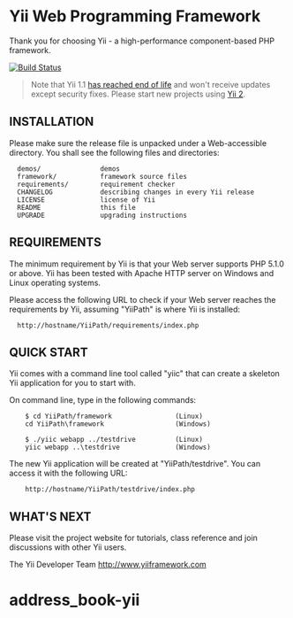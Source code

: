 Yii Web Programming Framework
=============================

Thank you for choosing Yii - a high-performance component-based PHP framework.

[![Build Status](https://secure.travis-ci.org/yiisoft/yii.png)](http://travis-ci.org/yiisoft/yii)

> Note that Yii 1.1 [has reached end of life](http://www.yiiframework.com/news/90/update-on-yii-1-1-support-and-end-of-life/)
  and won't receive updates except security fixes. Please start new projects using [Yii 2](https://github.com/yiisoft/yii2).

INSTALLATION
------------

Please make sure the release file is unpacked under a Web-accessible
directory. You shall see the following files and directories:

      demos/               demos
      framework/           framework source files
      requirements/        requirement checker
      CHANGELOG            describing changes in every Yii release
      LICENSE              license of Yii
      README               this file
      UPGRADE              upgrading instructions


REQUIREMENTS
------------

The minimum requirement by Yii is that your Web server supports
PHP 5.1.0 or above. Yii has been tested with Apache HTTP server
on Windows and Linux operating systems.

Please access the following URL to check if your Web server reaches
the requirements by Yii, assuming "YiiPath" is where Yii is installed:

      http://hostname/YiiPath/requirements/index.php


QUICK START
-----------

Yii comes with a command line tool called "yiic" that can create
a skeleton Yii application for you to start with.

On command line, type in the following commands:

        $ cd YiiPath/framework                (Linux)
        cd YiiPath\framework                  (Windows)

        $ ./yiic webapp ../testdrive          (Linux)
        yiic webapp ..\testdrive              (Windows)

The new Yii application will be created at "YiiPath/testdrive".
You can access it with the following URL:

        http://hostname/YiiPath/testdrive/index.php


WHAT'S NEXT
-----------

Please visit the project website for tutorials, class reference
and join discussions with other Yii users.



The Yii Developer Team
http://www.yiiframework.com
# address_book-yii
